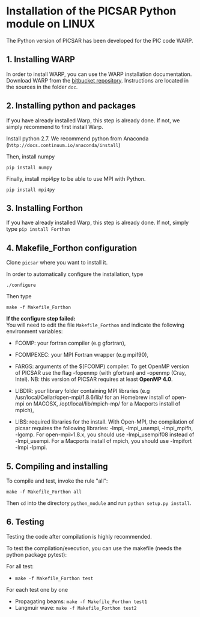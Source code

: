 # **Installation of the PICSAR Python module on LINUX**

The Python version of PICSAR has been developed for the PIC code WARP.

## **1. Installing WARP**

In order to install WARP, you can use the WARP installation documentation.
Download WARP from the [bitbucket repository](https://bitbucket.org/berkeleylab/warp).
Instructions are located in the sources in the folder `doc`.

## **2. Installing python and packages**

If you have already installed Warp, this step is already done.
If not, we simply recommend to first install Warp.

Install python 2.7.
We recommend python from Anaconda (`http://docs.continuum.io/anaconda/install`)

Then, install numpy

```
pip install numpy
```

Finally, install mpi4py to be able to use MPI with Python.

```
pip install mpi4py
```


## **3. Installing Forthon**

If you have already installed Warp, this step is already done.
If not, simply type `pip install Forthon`


## **4. Makefile_Forthon configuration**

Clone `picsar` where you want to install it.

In order to automatically configure the installation, type
```
./configure
```

Then type
```
make -f Makefile_Forthon
```

**If the configure step failed:**   
You will need to edit the file `Makefile_Forthon` and indicate the following environment variables:

- FCOMP: your fortran compiler (e.g gfortran),

- FCOMPEXEC: your MPI Fortran wrapper (e.g mpif90),

- FARGS: arguments of the $(FCOMP) compiler. To get OpenMP version of PICSAR use the flag -fopenmp (with gfortran) and -openmp (Cray, Intel). NB: this version of PICSAR requires at least **OpenMP 4.0**.  

- LIBDIR: your library folder containing MPI libraries (e.g /usr/local/Cellar/open-mpi/1.8.6/lib/ for an Homebrew install of open-mpi on MACOSX, /opt/local/lib/mpich-mp/ for a Macports install of mpich),

- LIBS: required libraries for the install. With Open-MPI, the compilation of picsar requires the following libraries: -lmpi, -lmpi_usempi, -lmpi_mpifh, -lgomp. For open-mpi>1.8.x, you should use -lmpi_usempif08 instead of -lmpi_usempi. For a Macports install of mpich, you should use -lmpifort -lmpi -lpmpi.   



## **5. Compiling and installing**


To compile and test, invoke the rule "all":
```
make -f Makefile_Forthon all
```
Then `cd` into the directory `python_module` and run `python setup.py install`.


## **6. Testing**

Testing the code after compilation is highly recommended.

To test the compilation/execution, you can use the makefile (needs the python package pytest):

  For all test:
  - `make -f Makefile_Forthon test`

  For each test one by one
  - Propagating beams:       `make -f Makefile_Forthon test1`
  - Langmuir wave:           `make -f Makefile_Forthon test2`

